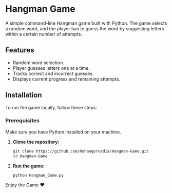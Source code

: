 # Hangman Game

A simple command-line Hangman game built with Python. The game selects a random word, and the player has to guess the word by suggesting letters within a certain number of attempts.

## Features
- Random word selection.
- Player guesses letters one at a time.
- Tracks correct and incorrect guesses.
- Displays current progress and remaining attempts.

## Installation

To run the game locally, follow these steps:

### Prerequisites
Make sure you have Python installed on your machine.

1. **Clone the repository:**
   ```bash
   git clone https://github.com/Rohangorvadia/Hangman-Game.git
   cd Hangman-Game

2. **Run the game:**
    ```bash
    python Hangman_Game.py
Enjoy the Game ❤️

